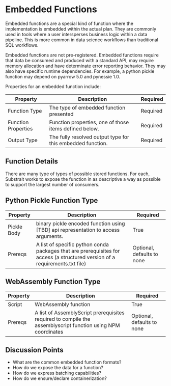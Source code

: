 # Embedded Functions

Embedded functions are a special kind of function where the implementation is embedded within the actual plan. They are commonly used in tools where a user intersperses business logic within a data pipeline. This is more common in data science workflows than traditional SQL workflows.

Embedded functions are not pre-registered. Embedded functions require that data be consumed and produced with a standard API, may require memory allocation and have determinate error reporting behavior. They may also have specific runtime dependencies. For example, a python pickle function may depend on pyarrow 5.0 and pynessie 1.0. 

Properties for an embedded function include:

| Property            | Description                                                | Required |
| ------------------- | ---------------------------------------------------------- | -------- |
| Function Type       | The type of embedded function presented                    | Required |
| Function Properties | Function properties, one of those items defined below.     | Required |
| Output Type         | The fully resolved output type for this embedded function. | Required |



## Function Details

There are many type of types of possible stored functions. For each, Substrait works to expose the function in as descriptive a way as possible to support the largest number of consumers.



## Python Pickle Function Type

| Property    | Description                                                  | Required                   |
| ----------- | ------------------------------------------------------------ | -------------------------- |
| Pickle Body | binary pickle encoded function using [TBD] api representation to access arguments. | True                       |
| Prereqs     | A list of specific python conda packages that are prerequisites for access (a structured version of a requirements.txt file) | Optional, defaults to none |



## WebAssembly Function Type

| Property | Description                                                  | Required                   |
| -------- | ------------------------------------------------------------ | -------------------------- |
| Script   | WebAssembly function                                         | True                       |
| Prereqs  | A list of AssemblyScript prerequisites required to compile the assemblyscript function using NPM coordinates | Optional, defaults to none |



## Discussion Points

* What are the common embedded function formats?
* How do we expose the data for a function?
* How do we express batching capabilities?
* How do we ensure/declare containerization?







